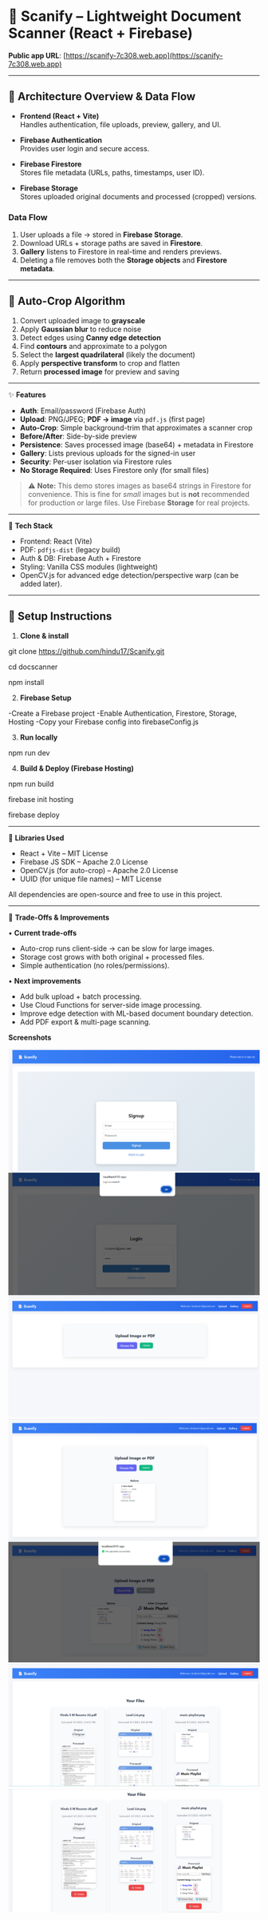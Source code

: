 # 📄 Scanify – Lightweight Document Scanner (React + Firebase)

**Public app URL**: [https://scanify-7c308.web.app](https://scanify-7c308.web.app)

---

## 🔹 Architecture Overview & Data Flow

- **Frontend (React + Vite)**  
  Handles authentication, file uploads, preview, gallery, and UI.

- **Firebase Authentication**  
  Provides user login and secure access.

- **Firebase Firestore**  
  Stores file metadata (URLs, paths, timestamps, user ID).

- **Firebase Storage**  
  Stores uploaded original documents and processed (cropped) versions.

### Data Flow

1. User uploads a file → stored in **Firebase Storage**.  
2. Download URLs + storage paths are saved in **Firestore**.  
3. **Gallery** listens to Firestore in real-time and renders previews.  
4. Deleting a file removes both the **Storage objects** and **Firestore metadata**.  

---

## 🔹 Auto-Crop Algorithm

1. Convert uploaded image to **grayscale**  
2. Apply **Gaussian blur** to reduce noise  
3. Detect edges using **Canny edge detection**  
4. Find **contours** and approximate to a polygon  
5. Select the **largest quadrilateral** (likely the document)  
6. Apply **perspective transform** to crop and flatten  
7. Return **processed image** for preview and saving  


---

✨ **Features**

- **Auth**: Email/password (Firebase Auth)
- **Upload**: PNG/JPEG; **PDF → image** via `pdf.js` (first page)
- **Auto-Crop**: Simple background-trim that approximates a scanner crop
- **Before/After**: Side-by-side preview
- **Persistence**: Saves processed image (base64) + metadata in Firestore
- **Gallery**: Lists previous uploads for the signed-in user
- **Security**: Per-user isolation via Firestore rules
- **No Storage Required**: Uses Firestore only (for small files)

> ⚠️ **Note:** This demo stores images as base64 strings in Firestore for convenience. This is fine for *small* images but is **not** recommended for production or large files. Use Firebase **Storage** for real projects.

---

 🧱 **Tech Stack**

- Frontend: React (Vite)
- PDF: `pdfjs-dist` (legacy build)
- Auth & DB: Firebase Auth + Firestore
- Styling: Vanilla CSS modules (lightweight)
- OpenCV.js for advanced edge detection/perspective warp (can be added later).

---

## 🔹 Setup Instructions

1. **Clone & install**
   
git clone https://github.com/hindu17/Scanify.git

cd docscanner

npm install


2. **Firebase Setup**

-Create a Firebase project
-Enable Authentication, Firestore, Storage, Hosting
-Copy your Firebase config into firebaseConfig.js

3. **Run locally**

npm run dev


4. **Build & Deploy (Firebase Hosting)**

npm run build

firebase init hosting

firebase deploy

---

🔹 **Libraries Used**

- React + Vite – MIT License  
- Firebase JS SDK – Apache 2.0 License  
- OpenCV.js (for auto-crop) – Apache 2.0 License  
- UUID (for unique file names) – MIT License  

All dependencies are open-source and free to use in this project.

---


🔹 **Trade-Offs & Improvements**

• **Current trade-offs**

   - Auto-crop runs client-side → can be slow for large images.
   - Storage cost grows with both original + processed files.
   - Simple authentication (no roles/permissions).

• **Next improvements**

   - Add bulk upload + batch processing.
   - Use Cloud Functions for server-side image processing.
   - Improve edge detection with ML-based document boundary detection.
   - Add PDF export & multi-page scanning.


**Screenshots**

![sign up](image.png)
![login in](image-1.png)
![home](image-2.png)
![upload](image-3.png)
![crop](image-4.png)
![gallery view 1](image-5.png)
![gallery view 2](image-6.png)




